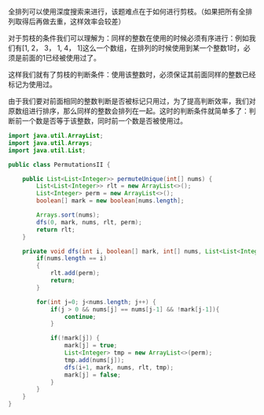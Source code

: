 全排列可以使用深度搜索来进行，该题难点在于如何进行剪枝。（如果把所有全排列取得后再做去重，这样效率会较差）

对于剪枝的条件我们可以理解为：同样的整数在使用的时候必须有序进行：例如我们有[1, 2， 3， 1, 4， 1]这么一个数组，在排列的时候使用到某一个整数1时，必须是前面的1已经被使用过了。

这样我们就有了剪枝的判断条件：使用该整数时，必须保证其前面同样的整数已经标记为使用过。

由于我们要对前面相同的整数判断是否被标记只用过，为了提高判断效率，我们对原数组进行排序，那么同样的整数会排列在一起。这时的判断条件就简单多了：判断前一个数是否等于该整数，同时前一个数是否被使用过。
```java
import java.util.ArrayList;
import java.util.Arrays;
import java.util.List;

public class PermutationsII {

    public List<List<Integer>> permuteUnique(int[] nums) {
        List<List<Integer>> rlt = new ArrayList<>();
        List<Integer> perm = new ArrayList<>();
        boolean[] mark = new boolean[nums.length];

        Arrays.sort(nums);
        dfs(0, mark, nums, rlt, perm);
        return rlt;
    }

    private void dfs(int i, boolean[] mark, int[] nums, List<List<Integer>> rlt, List<Integer> perm) {
        if(nums.length == i)
        {
            rlt.add(perm);
            return;
        }

        for(int j=0; j<nums.length; j++) {
            if(j > 0 && nums[j] == nums[j-1] && !mark[j-1]){
                continue;
            }

            if(!mark[j]) {
                mark[j] = true;
                List<Integer> tmp = new ArrayList<>(perm);
                tmp.add(nums[j]);
                dfs(i+1, mark, nums, rlt, tmp);
                mark[j] = false;
            }
        }
    }
}

```